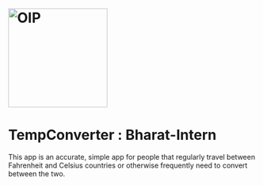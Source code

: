 # <img src="https://github.com/Rics29/TempConverter---Bharat-Intern/assets/91464952/8391c3e0-478f-4891-90e0-eb68ed4f9d55" alt="OIP" width="200"/> 
# TempConverter : Bharat-Intern  
 This app is an accurate, simple app for people that regularly travel between Fahrenheit and Celsius countries or otherwise frequently need to convert between the two. 

 

